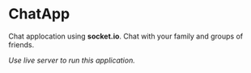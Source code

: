 <h1>ChatApp</h1> 

Chat applocation using <b>socket.io</b>. Chat with your family and groups of friends.

<i>Use live server to run this application.</i>
